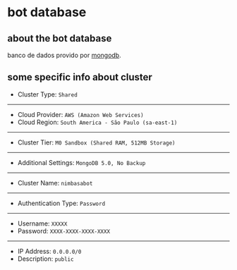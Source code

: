 # bot database

## about the bot database

banco de dados provido por [mongodb](https://www.mongodb.com/).

## some specific info about cluster

- Cluster Type: ``Shared``

---

- Cloud Provider: ``AWS (Amazon Web Services)``
- Cloud Region: ``South America - São Paulo (sa-east-1)``

---

- Cluster Tier: ``M0 Sandbox (Shared RAM, 512MB Storage)``

---

- Additional Settings: ``MongoDB 5.0, No Backup``

---

- Cluster Name: ``nimbasabot``

---

- Authentication Type: ``Password``

---

- Username: ``XXXXX``
- Password: ``XXXX-XXXX-XXXX-XXXX``

---

- IP Address: ``0.0.0.0/0``
- Description: ``public``
